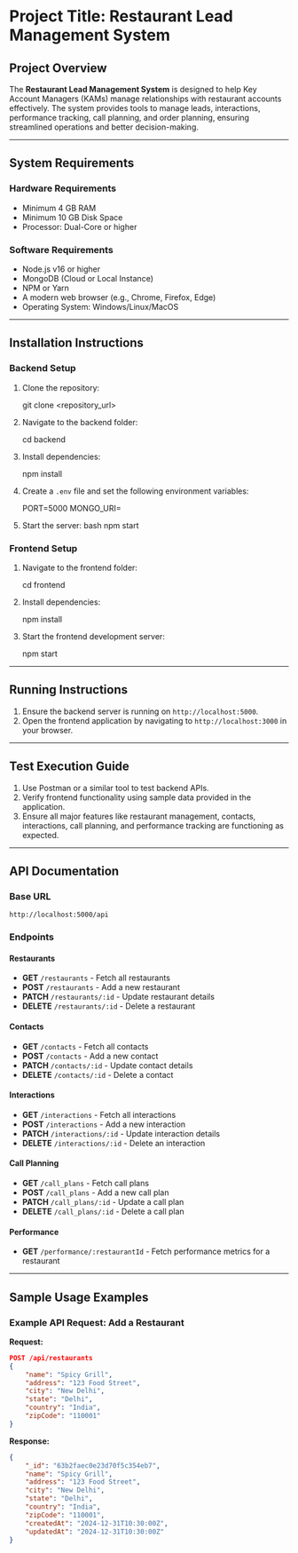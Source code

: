 # Project Title: Restaurant Lead Management System

## Project Overview
The **Restaurant Lead Management System** is designed to help Key Account Managers (KAMs) manage relationships with restaurant accounts effectively. The system provides tools to manage leads, interactions, performance tracking, call planning, and order planning, ensuring streamlined operations and better decision-making.

---

## System Requirements

### Hardware Requirements
- Minimum 4 GB RAM
- Minimum 10 GB Disk Space
- Processor: Dual-Core or higher

### Software Requirements
- Node.js v16 or higher
- MongoDB (Cloud or Local Instance)
- NPM or Yarn
- A modern web browser (e.g., Chrome, Firefox, Edge)
- Operating System: Windows/Linux/MacOS

---

## Installation Instructions

### Backend Setup
1. Clone the repository:
    
    git clone <repository_url>

2. Navigate to the backend folder:
   
    cd backend
    
3. Install dependencies:
    
    npm install
    
4. Create a `.env` file and set the following environment variables:

    PORT=5000
    MONGO_URI=<Your MongoDB Connection URL>
    
5. Start the server:
    bash
    npm start
    

### Frontend Setup
1. Navigate to the frontend folder:
    
    cd frontend
    
2. Install dependencies:
    
    npm install
    
3. Start the frontend development server:
    
    npm start
    

---

## Running Instructions

1. Ensure the backend server is running on `http://localhost:5000`.
2. Open the frontend application by navigating to `http://localhost:3000` in your browser.

---

## Test Execution Guide

1. Use Postman or a similar tool to test backend APIs.
2. Verify frontend functionality using sample data provided in the application.
3. Ensure all major features like restaurant management, contacts, interactions, call planning, and performance tracking are functioning as expected.

---

## API Documentation

### Base URL
`http://localhost:5000/api`

### Endpoints

#### Restaurants
- **GET** `/restaurants` - Fetch all restaurants
- **POST** `/restaurants` - Add a new restaurant
- **PATCH** `/restaurants/:id` - Update restaurant details
- **DELETE** `/restaurants/:id` - Delete a restaurant

#### Contacts
- **GET** `/contacts` - Fetch all contacts
- **POST** `/contacts` - Add a new contact
- **PATCH** `/contacts/:id` - Update contact details
- **DELETE** `/contacts/:id` - Delete a contact

#### Interactions
- **GET** `/interactions` - Fetch all interactions
- **POST** `/interactions` - Add a new interaction
- **PATCH** `/interactions/:id` - Update interaction details
- **DELETE** `/interactions/:id` - Delete an interaction

#### Call Planning
- **GET** `/call_plans` - Fetch call plans
- **POST** `/call_plans` - Add a new call plan
- **PATCH** `/call_plans/:id` - Update a call plan
- **DELETE** `/call_plans/:id` - Delete a call plan

#### Performance
- **GET** `/performance/:restaurantId` - Fetch performance metrics for a restaurant

---

## Sample Usage Examples

### Example API Request: Add a Restaurant
**Request:**
```json
POST /api/restaurants
{
    "name": "Spicy Grill",
    "address": "123 Food Street",
    "city": "New Delhi",
    "state": "Delhi",
    "country": "India",
    "zipCode": "110001"
}
```
**Response:**
```json
{
    "_id": "63b2faec0e23d70f5c354eb7",
    "name": "Spicy Grill",
    "address": "123 Food Street",
    "city": "New Delhi",
    "state": "Delhi",
    "country": "India",
    "zipCode": "110001",
    "createdAt": "2024-12-31T10:30:00Z",
    "updatedAt": "2024-12-31T10:30:00Z"
}
```


